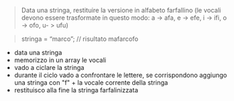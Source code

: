 > Data una stringa, restituire la versione in alfabeto farfallino (le vocali devono essere trasformate in questo modo: a -> afa, e -> efe, i -> ifi, o -> ofo, u- > ufu)

> stringa = “marco”; // risultato mafarcofo

- data una stringa
- memorizzo in un array le vocali
- vado a ciclare la stringa
- durante il ciclo vado a confrontare le lettere, se corrispondono aggiungo una stringa con "f" + la vocale corrente della stringa
- restituisco alla fine la stringa farfalinizzata
